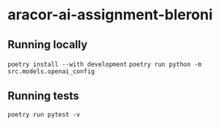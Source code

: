 # aracor-ai-assignment-bleroni

## Running locally
`poetry install --with development`
`poetry run python -m src.models.openai_config`

## Running tests
`poetry run pytest -v`